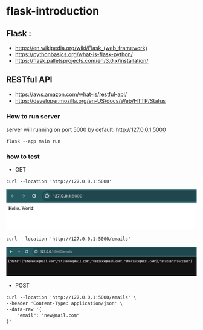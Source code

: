 # flask-introduction

## Flask : 
- https://en.wikipedia.org/wiki/Flask_(web_framework)
- https://pythonbasics.org/what-is-flask-python/
- https://flask.palletsprojects.com/en/3.0.x/installation/

## RESTful API
- https://aws.amazon.com/what-is/restful-api/
- https://developer.mozilla.org/en-US/docs/Web/HTTP/Status

### How to run server
server will running on port 5000 by default: http://127.0.0.1:5000
```commandline
flask --app main run
```

### how to test
- GET
```commandline
curl --location 'http://127.0.0.1:5000'
```
![hello world](./img/hello-world.png "hello world")

```commandline
curl --location 'http://127.0.0.1:5000/emails'
```
![email list](./img/email-list.png "email list")

- POST
```commandline
curl --location 'http://127.0.0.1:5000/emails' \
--header 'Content-Type: application/json' \
--data-raw '{
    "email": "new@mail.com"
}'
```


